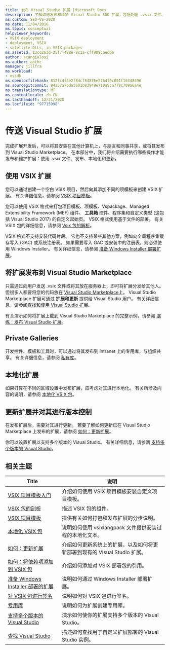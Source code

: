 ```yaml
---
title: 发布 Visual Studio 扩展 |Microsoft Docs
description: 了解如何发布和维护 Visual Studio SDK 扩展，包括处理 .vsix 文件、发布、本地化和更新。
ms.custom: SEO-VS-2020
ms.date: 11/04/2016
ms.topic: conceptual
helpviewer_keywords:
- VSIX deployment
- deployment, VSIX
- satellite DLLs, in VSIX packages
ms.assetid: 13cd263d-25f7-488e-9c1a-cff908caedb6
author: acangialosi
ms.author: anthc
manager: jillfra
ms.workload:
- vssdk
ms.openlocfilehash: 812fc4f4e2f8dcf54876e2764f0c091f16348496
ms.sourcegitcommit: 94a57a7bda3601b83949e710a5ca779c709a6a4e
ms.translationtype: MT
ms.contentlocale: zh-CN
ms.lasthandoff: 12/21/2020
ms.locfileid: "97715998"
---
```

# <a name="shipping-visual-studio-extensions"></a>传送 Visual Studio 扩展
完成扩展开发后，可以将其安装在其他计算机上，与朋友和同事共享，或将其发布到 Visual Studio Marketplace。 在本部分中，我们将介绍需要执行哪些操作才能发布和维护扩展：使用 .vsix 文件、发布、本地化和更新。

## <a name="working-with-vsix-extensions"></a>使用 VSIX 扩展
 您可以通过创建一个空白 VSIX 项目，然后向其添加不同的项模板来创建 VSIX 扩展。 有关详细信息，请参阅 [VSIX 项目模板](../extensibility/vsix-project-template.md)。

 您可以使用 VSIX 格式来打包项目模板、项模板、Vspackage、Managed Extensibility Framework (MEF) 组件、 **工具箱** 控件、程序集和自定义类型 (这包括 Visual Studio 2017) 的自定义起始页。 VSIX 格式使用基于文件的部署。 有关 VSIX 包的详细信息，请参阅 [Vsix 包的解析](../extensibility/anatomy-of-a-vsix-package.md)。

 VSIX 格式不支持安装代码片段。 它也不支持某些其他方案，例如向全局程序集缓存写入 (GAC) 或系统注册表。 如果需要写入 GAC 或安装中的注册表，则必须使用 Windows Installer。 有关详细信息，请参阅 [准备 Windows Installer 部署扩展](../extensibility/preparing-extensions-for-windows-installer-deployment.md)。

## <a name="publishing-your-extension-to-the-visual-studio-marketplace"></a>将扩展发布到 Visual Studio Marketplace
 只需通过向用户发送 .vsix 文件或将其放在服务器上，即可将扩展分发给其他人。 但很多人都要将您的代码放在 [Visual Studio Marketplace](https://marketplace.visualstudio.com/vs)上。 Visual Studio Marketplace 扩展可通过 **扩展和更新** 提供给 Visual Studio 用户。 有关详细信息，请参阅[查找和使用 Visual Studio 扩展](../ide/finding-and-using-visual-studio-extensions.md)。

 有关演示如何将扩展上载到 Visual Studio Marketplace 的完整示例，请参阅 [演练：发布 Visual Studio 扩展](../extensibility/walkthrough-publishing-a-visual-studio-extension.md)。

## <a name="private-galleries"></a>Private Galleries
 开发控件、模板和工具时，可以通过将其发布到 intranet 上的专用库，与组织共享。 有关详细信息，请参阅 [私有库](../extensibility/private-galleries.md)。

## <a name="localizing-your-extension"></a>本地化扩展
 如果打算在不同的区域设置中发布扩展，应考虑对其进行本地化。 有关所涉及内容的说明，请参阅 [本地化 VSIX 包](../extensibility/localizing-vsix-packages.md)。

## <a name="updating-and-versioning-your-extension"></a>更新扩展并对其进行版本控制
 在发布扩展后，需要对其进行更新。 若要了解如何更新已在 Visual Studio Marketplace 上发布的扩展，请参阅 [如何：更新扩展](../extensibility/how-to-update-a-visual-studio-extension.md)。

 你可以设置扩展以支持多个版本的 Visual Studio。 有关详细信息，请参阅 [支持多个版本的 Visual Studio](../extensibility/supporting-multiple-versions-of-visual-studio.md)。

## <a name="related-topics"></a>相关主题

|Title|说明|
|-----------|-----------------|
|[VSIX 项目模板入门](../extensibility/getting-started-with-the-vsix-project-template.md)|介绍如何使用 VSIX 项目模板安装自定义项目模板。|
|[VSIX 包的剖析](../extensibility/anatomy-of-a-vsix-package.md)|描述 VSIX 包的组件。|
|[VSIX 项目模板](../extensibility/vsix-project-template.md)|提供有关如何打包和发布扩展的分步说明。|
|[本地化 VSIX 包](../extensibility/localizing-vsix-packages.md)|说明如何使用 vsixlangpack 文件提供安装过程的本地化文本。|
|[如何：更新扩展](../extensibility/how-to-update-a-visual-studio-extension.md)|介绍如何更新系统上的扩展，以及如何将更新部署到现有的 Visual Studio 扩展。|
|[如何：将依赖项添加到 VSIX 包](../extensibility/how-to-add-a-dependency-to-a-vsix-package.md)|介绍如何添加对 VSIX 部署包的引用。|
|[准备 Windows Installer 部署的扩展](../extensibility/preparing-extensions-for-windows-installer-deployment.md)|说明如何通过 Windows Installer 部署扩展。|
|[对 VSIX 包进行签名](../extensibility/signing-vsix-packages.md)|说明如何对 VSIX 包进行签名。|
|[专用库](../extensibility/private-galleries.md)|说明如何为扩展创建专用库。|
|[支持多个版本的 Visual Studio](../extensibility/supporting-multiple-versions-of-visual-studio.md)|演示如何使你的扩展支持多个版本的 Visual Studio。|
|[查找 Visual Studio](locating-visual-studio.md)|描述如何查找用于自定义扩展部署的 Visual Studio 实例。|
